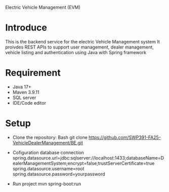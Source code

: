 Electric Vehicle Management (EVM)
 
 # Introduce
This is the backend service for the electric Vehicle Management system
It proivdes REST APIs to support user management, dealer management, vehicle listing and authentication using Java with Spring framework

# Requirement
- Java 17+
- Maven 3.9.11
- SQL server
- IDE/Code editor

# Setup
- Clone the repository:
  Bash
  git clone https://github.com/SWP391-FA25-VehicleDealerManagement/BE.git

- Cofiguration database connection
  spring.datasource.url=jdbc:sqlserver://localhost:1433;databaseName=DealerManagementSystem;encrypt=false;trustServerCertificate=true
  spring.datasource.username=root
  spring.datasource.password=yourpassword

- Run project
    mvn spring-boot:run

  
